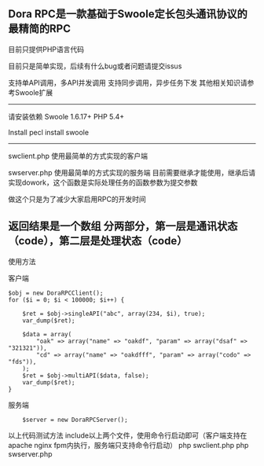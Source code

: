 Dora RPC是一款基础于Swoole定长包头通讯协议的最精简的RPC
----------
目前只提供PHP语言代码

目前只是简单实现，后续有什么bug或者问题请提交issus

支持单API调用，多API并发调用
支持同步调用，异步任务下发
其他相关知识请参考Swoole扩展

----------
请安装依赖
    Swoole 1.6.17+
    PHP 5.4+

Install
    pecl install swoole

----------
swclient.php
使用最简单的方式实现的客户端

swserver.php
使用最简单的方式实现的服务端
目前需要继承才能使用，继承后请实现dowork，这个函数是实际处理任务的函数参数为提交参数

做这个只是为了减少大家启用RPC的开发时间

返回结果是一个数组 分两部分，第一层是通讯状态（code），第二层是处理状态（code）
----------

使用方法

客户端
```
$obj = new DoraRPCClient();
for ($i = 0; $i < 100000; $i++) {

    $ret = $obj->singleAPI("abc", array(234, $i), true);
    var_dump($ret);

    $data = array(
        "oak" => array("name" => "oakdf", "param" => array("dsaf" => "321321")),
        "cd" => array("name" => "oakdfff", "param" => array("codo" => "fds")),
    );
    $ret = $obj->multiAPI($data, false);
    var_dump($ret);
}
```


服务端
```
    $server = new DoraRPCServer();
```

以上代码测试方法
include以上两个文件，使用命令行启动即可（客户端支持在apache nginx fpm内执行，服务端只支持命令行启动）
php swclient.php
php swserver.php
